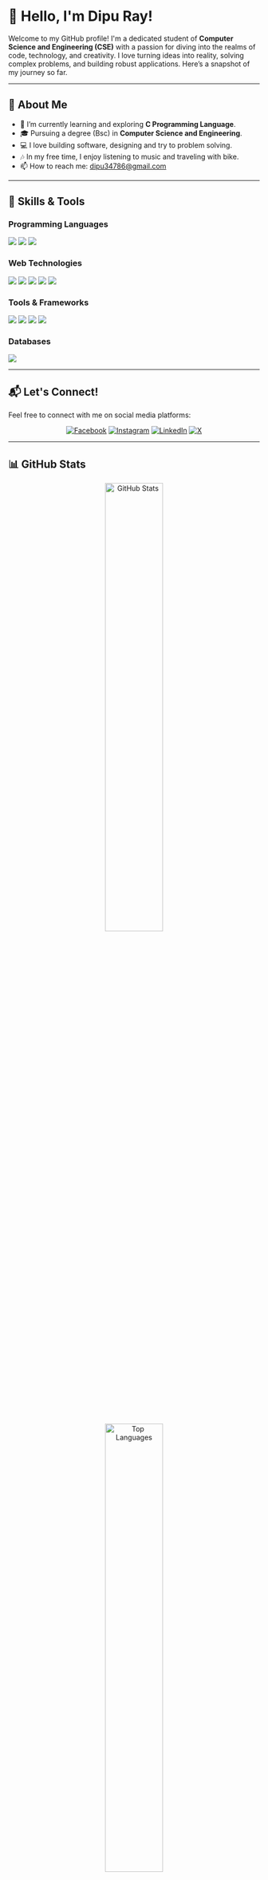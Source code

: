 # 👋 Hello, I'm Dipu Ray!

Welcome to my GitHub profile! I'm a dedicated student of <b>Computer Science and Engineering (CSE)</b> with a passion for diving into the realms of code, technology, and creativity. I love turning ideas into reality, solving complex problems, and building robust applications. Here’s a snapshot of my journey so far.

---

## 📝 About Me

- 🌱 I’m currently learning and exploring **C Programming Language**.
- 🎓 Pursuing a degree (Bsc) in **Computer Science and Engineering**.
- 💻 I love building software, designing and try to problem solving.
- 🎶 In my free time, I enjoy listening to music and traveling with bike.
- 📫 How to reach me: [dipu34786@gmail.com](mailto:your.email@example.com)

---

## 🔧 Skills & Tools

### **Programming Languages**
<p align="left">
    <img src="https://img.shields.io/badge/-Python-3776AB?style=for-the-badge&logo=python&logoColor=white"/>
    <img src="https://img.shields.io/badge/-JavaScript-F7DF1E?style=for-the-badge&logo=javascript&logoColor=black"/>
    <img src="https://img.shields.io/badge/-c-3776AB?style=for-the-badge&logo=c&logoColor=white"/>
</p>

### **Web Technologies**
<p align="left">
    <img src="https://img.shields.io/badge/-HTML5-E34F26?style=for-the-badge&logo=html5&logoColor=white"/>
    <img src="https://img.shields.io/badge/-CSS3-1572B6?style=for-the-badge&logo=css3&logoColor=white"/>
    <img src="https://img.shields.io/badge/-React-61DAFB?style=for-the-badge&logo=react&logoColor=black"/>
    <img src="https://img.shields.io/badge/-Django-092E20?style=for-the-badge&logo=django&logoColor=white"/>
    <img src="https://img.shields.io/badge/-RESTAPI-3776AB?style=for-the-badge&logo=restapi&logoColor=white"/>
</p>

### **Tools & Frameworks**
<p align="left">
    <img src="https://img.shields.io/badge/-Git-F05032?style=for-the-badge&logo=git&logoColor=white"/>
    <img src="https://img.shields.io/badge/-VS_Code-007ACC?style=for-the-badge&logo=visual-studio-code&logoColor=white"/>
    <img src="https://img.shields.io/badge/-Bootstrap-563D7C?style=for-the-badge&logo=bootstrap&logoColor=white"/>
    <img src="https://img.shields.io/badge/-Tailwind%20CSS-06B6D4?style=for-the-badge&logo=tailwind-css&logoColor=white"/>
</p>

### **Databases**
<p align="left">
    <img src="https://img.shields.io/badge/-SQLite-3776AB?style=for-the-badge&logo=sqlite&logoColor=white"/>
</p>

---

## 📬 Let's Connect!

Feel free to connect with me on social media platforms:

<p align="center">
    <a href="https://www.facebook.com/dipu.591" target="_blank"><img src="https://img.shields.io/badge/Facebook-1877F2?style=for-the-badge&logo=facebook&logoColor=white" alt="Facebook"></a>
    <a href="https://www.instagram.com/dipu_ray.16/" target="_blank"><img src="https://img.shields.io/badge/Instagram-E4405F?style=for-the-badge&logo=instagram&logoColor=white" alt="Instagram"></a>
    <a href="https://www.linkedin.com/in/dipu-ray/" target="_blank"><img src="https://img.shields.io/badge/LinkedIn-0077B5?style=for-the-badge&logo=linkedin&logoColor=white" alt="LinkedIn"></a>
    <a href="https://x.com/dipu_ray23" target="_blank"><img src="https://img.shields.io/badge/X-1DA1F2?style=for-the-badge&logo=x&logoColor=white" alt="X"></a>
</p>

---

## 📊 GitHub Stats

<p align="center">
    <img src="https://github-readme-stats.vercel.app/api?username=yourusername&show_icons=true&theme=radical" alt="GitHub Stats" width="48%"/>
<!--     <img src="https://github-readme-streak-stats.herokuapp.com/?user=yourusername&theme=radical" alt="GitHub Streak" width="48%"/> -->
</p>

<p align="center">
    <img src="https://github-readme-stats.vercel.app/api/top-langs/?username=yourusername&layout=compact&theme=radical" alt="Top Languages" width="48%"/>
</p>

---

## 🎨 Hobbies & Interests

- 🎵 **Music Enthusiast**: I love exploring different music genres and creating playlists for every mood.
- 🏍️ **Bike Riding**: Passionate about hitting the open road and enjoying scenic bike rides.
- 🌍 **Traveling**: Exploring new places, cultures, and cuisines whenever I get the chance.
- 🏋️ **Gym & Fitness**: Committed to a healthy lifestyle, focusing on strength training and staying fit.


---

<p align="center">🌟 Thanks for visiting my profile! Looking forward to collaborating with you! 🌟</p>
